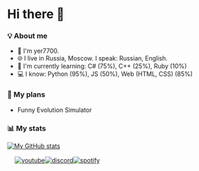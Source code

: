 # Hi there 👋
### 💡 About me
  - 👤 I'm yer7700.
  - 🌐 I live in Russia, Moscow. I speak: Russian, English.
  - 📘 I'm currently learning:   C# (75%), C++ (25%), Ruby (10%)
  - 💻️ I know:   Python (95%), JS (50%), Web (HTML, CSS) (85%)

### 🧭  My plans
  - Funny Evolution Simulator

### 📊  My stats
[![My GitHub stats](https://github-readme-stats.vercel.app/api?username=yer7700&theme=gruvbox)](https://github.com/anuraghazra/github-readme-stats)

ᅠ
[![youtube](https://img.shields.io/badge/YouTube-FF1122?style=for-the-badge&logo=YouTube&logoColor=white)](https://www.youtube.com/channel/UCavZQbbBkrHdFez7GWfdKDg)[![discord](https://img.shields.io/badge/Discord-1060FF?style=for-the-badge&logo=Discord&logoColor=white)](https://discord.gg/CnXRe2ye7Q)[![spotify](https://img.shields.io/badge/Spotify-10CC50?style=for-the-badge&logo=Spotify&logoColor=black)](https://www.youtube.com/channel/UCavZQbbBkrHdFez7GWfdKDg)
